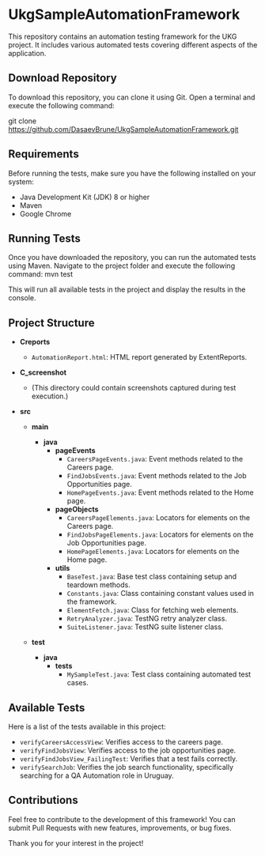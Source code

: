 # UkgSampleAutomationFramework

This repository contains an automation testing framework for the UKG project. It includes various automated tests covering different aspects of the application.

## Download Repository

To download this repository, you can clone it using Git. Open a terminal and execute the following command:

git clone https://github.com/DasaevBrune/UkgSampleAutomationFramework.git


## Requirements

Before running the tests, make sure you have the following installed on your system:

- Java Development Kit (JDK) 8 or higher
- Maven
- Google Chrome

## Running Tests

Once you have downloaded the repository, you can run the automated tests using Maven. Navigate to the project folder and execute the following command: mvn test


This will run all available tests in the project and display the results in the console.

## Project Structure

- **Creports**
  - `AutomationReport.html`: HTML report generated by ExtentReports.

- **C_screenshot**
  - (This directory could contain screenshots captured during test execution.)

- **src**
  - **main**
    - **java**
      - **pageEvents**
        - `CareersPageEvents.java`: Event methods related to the Careers page.
        - `FindJobsEvents.java`: Event methods related to the Job Opportunities page.
        - `HomePageEvents.java`: Event methods related to the Home page.
      - **pageObjects**
        - `CareersPageElements.java`: Locators for elements on the Careers page.
        - `FindJobsPageElements.java`: Locators for elements on the Job Opportunities page.
        - `HomePageElements.java`: Locators for elements on the Home page.
      - **utils**
        - `BaseTest.java`: Base test class containing setup and teardown methods.
        - `Constants.java`: Class containing constant values used in the framework.
        - `ElementFetch.java`: Class for fetching web elements.
        - `RetryAnalyzer.java`: TestNG retry analyzer class.
        - `SuiteListener.java`: TestNG suite listener class.

  - **test**
    - **java**
      - **tests**
        - `MySampleTest.java`: Test class containing automated test cases.

## Available Tests

Here is a list of the tests available in this project:

- `verifyCareersAccessView`: Verifies access to the careers page.
- `verifyFindJobsView`: Verifies access to the job opportunities page.
- `verifyFindJobsView_FailingTest`: Verifies that a test fails correctly.
- `verifySearchJob`: Verifies the job search functionality, specifically searching for a QA Automation role in Uruguay.

## Contributions

Feel free to contribute to the development of this framework! You can submit Pull Requests with new features, improvements, or bug fixes.

Thank you for your interest in the project!


